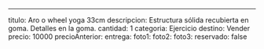 ---
titulo: Aro o wheel yoga 33cm
descripcion: Estructura sólida recubierta en goma. Detalles en la goma.
cantidad: 1
categoria: Ejercicio
destino: Vender
precio: 10000
precioAnterior: 
entrega: 
foto1: 
foto2: 
foto3: 
reservado: false

